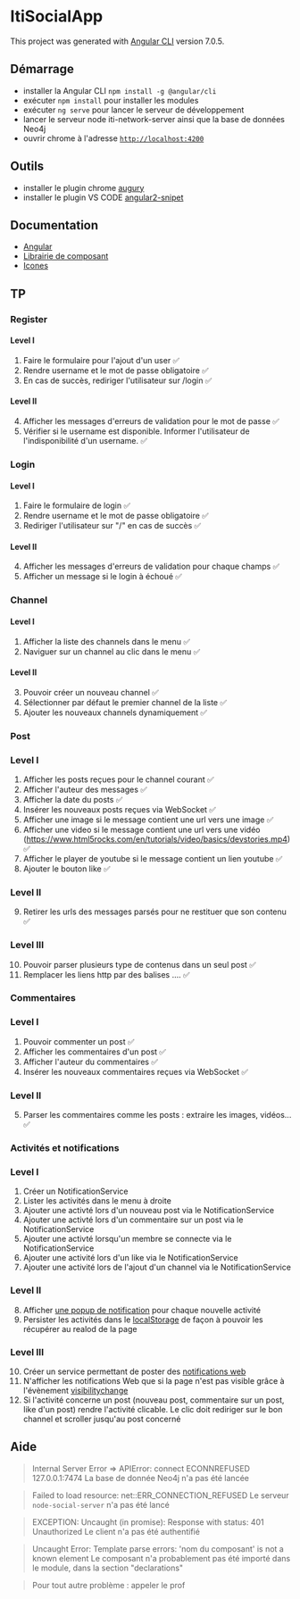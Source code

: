 # ItiSocialApp

This project was generated with [Angular CLI](https://github.com/angular/angular-cli) version 7.0.5.

## Démarrage
- installer la Angular CLI `npm install -g @angular/cli`
- exécuter `npm install` pour installer les modules
- exécuter `ng serve` pour lancer le serveur de développement
- lancer le serveur node iti-network-server ainsi que la base de données Neo4j
- ouvrir chrome à l'adresse [`http://localhost:4200`](http://localhost:4200)

## Outils
- installer le plugin chrome [augury](https://chrome.google.com/webstore/detail/augury/elgalmkoelokbchhkhacckoklkejnhcd)
- installer le plugin VS CODE [angular2-snipet](https://marketplace.visualstudio.com/items?itemName=johnpapa.Angular2)

## Documentation
- [Angular](https://angular.io/docs)
- [Librairie de composant](https://ng.ant.design/docs/introduce/en)
- [Icones](https://fontawesome.com/icons?d=gallery&m=free)

## TP

### Register

#### Level I

1. Faire le formulaire pour l'ajout d'un user ✅
2. Rendre username et le mot de passe obligatoire ✅
3. En cas de succès, rediriger l'utilisateur sur /login ✅

#### Level II
4. Afficher les messages d'erreurs de validation pour le mot de passe ✅
5. Vérifier si le username est disponible. Informer l'utilisateur de l'indisponibilité d'un username. ✅


### Login

#### Level I

1. Faire le formulaire de login ✅
2. Rendre username et le mot de passe obligatoire ✅
3. Rediriger l'utilisateur sur "/" en cas de succès ✅

#### Level II

4. Afficher les messages d'erreurs de validation pour chaque champs ✅
5. Afficher un message si le login à échoué ✅

### Channel

#### Level I

1. Afficher la liste des channels dans le menu ✅
2. Naviguer sur un channel au clic dans le menu ✅

#### Level II

3. Pouvoir créer un nouveau channel ✅
4. Sélectionner par défaut le premier channel de la liste ✅
5. Ajouter les nouveaux channels dynamiquement ✅

### Post

### Level I

1. Afficher les posts reçues pour le channel courant ✅
2. Afficher l'auteur des messages ✅
3. Afficher la date du posts ✅
4. Insérer les nouveaux posts reçues via WebSocket ✅
5. Afficher une image si le message contient une url vers une image ✅
6. Afficher une video si le message contient une url vers une vidéo (https://www.html5rocks.com/en/tutorials/video/basics/devstories.mp4) ✅
7. Afficher le player de youtube si le message contient un lien youtube ✅
8. Ajouter le bouton like ✅

### Level II
9. Retirer les urls des messages parsés pour ne restituer que son contenu ✅

### Level III
10. Pouvoir parser plusieurs type de contenus dans un seul post ✅
11. Remplacer les liens http par des balises <a>...</a>. ✅

### Commentaires

### Level I
1. Pouvoir commenter un post ✅
2. Afficher les commentaires d'un post ✅
3. Afficher l'auteur du commentaires ✅
4. Insérer les nouveaux commentaires reçues via WebSocket ✅

### Level II
5. Parser les commentaires comme les posts : extraire les images, vidéos... ✅

### Activités et notifications 

### Level I
1. Créer un NotificationService
2. Lister les activités dans le menu à droite
3. Ajouter une activté lors d'un nouveau post via le NotificationService
4. Ajouter une activté lors d'un commentaire sur un post via le NotificationService
5. Ajouter une activté lorsqu'un membre se connecte via le NotificationService
6. Ajouter une activité lors d'un like via le NotificationService
7. Ajouter une activité lors de l'ajout d'un channel via le NotificationService

### Level II
8. Afficher [une popup de notification](https://ng.ant.design/components/notification/en) pour chaque nouvelle activité
9. Persister les activités dans le [localStorage](https://developer.mozilla.org/fr/docs/Web/API/Window/localStorage) de façon à pouvoir les récupérer au realod de la page

### Level III
10. Créer un service permettant de poster des [notifications web](https://developer.mozilla.org/fr/docs/Web/API/notification/Using_Web_Notifications) 
11. N'afficher les notifications Web que si la page n'est pas visible grâce à l'évènement [visibilitychange](https://developer.mozilla.org/en-US/docs/Web/Events/visibilitychange)
12. Si l'activité concerne un post (nouveau post, commentaire sur un post, like d'un post) rendre l'activité clicable. 
Le clic doit rediriger sur le bon channel et scroller jusqu'au post concerné

## Aide 

> Internal Server Error => APIError: connect ECONNREFUSED 127.0.0.1:7474
La base de donnée Neo4j n'a pas été lancée

> Failed to load resource: net::ERR_CONNECTION_REFUSED
Le serveur ```node-social-server``` n'a pas été lancé

> EXCEPTION: Uncaught (in promise): Response with status: 401 Unauthorized
Le client n'a pas été authentifié

> Uncaught Error: Template parse errors: 'nom du composant' is not a known element
Le composant n'a probablement pas été importé dans le module, dans la section "declarations"

> Pour tout autre problème : appeler le prof